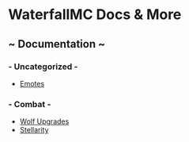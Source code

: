 # WaterfallMC Docs & More
## ~ Documentation ~
### - Uncategorized -

- [Emotes](emotes.md)

### - Combat -

- [Wolf Upgrades](wolves.md)
- [Stellarity](stellarity.md)
